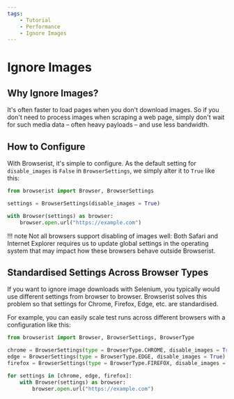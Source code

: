 ```yaml
---
tags:
    - Tutorial
    - Performance
    - Ignore Images
---
```


# Ignore Images
## Why Ignore Images?
It's often faster to load pages when you don't download images. So if you don't need to process images when scraping a web page, simply don't wait for such media data – often heavy payloads – and use less bandwidth.

## How to Configure
With Browserist, it's simple to configure. As the default setting for `disable_images` is `False` in `BrowserSettings`, we simply alter it to `True` like this:

```python
from browserist import Browser, BrowserSettings

settings = BrowserSettings(disable_images = True)

with Browser(settings) as browser:
    browser.open.url("https://example.com")
```

!!! note
    Not all browsers support disabling of images well: Both Safari and Internet Explorer requires us to update global settings in the operating system that may impact how these browsers behave outside Browserist.

## Standardised Settings Across Browser Types
If you want to ignore image downloads with Selenium, you typically would use different settings from browser to browser. Browserist solves this problem so that settings for Chrome, Firefox, Edge, etc. are standardised.

For example, you can easily scale test runs across different browsers with a configuration like this:

```python
from browserist import Browser, BrowserSettings, BrowserType

chrome = BrowserSettings(type = BrowserType.CHROME, disable_images = True)
edge = BrowserSettings(type = BrowserType.EDGE, disable_images = True)
firefox = BrowserSettings(type = BrowserType.FIREFOX, disable_images = True)

for settings in [chrome, edge, firefox]:
    with Browser(settings) as browser:
        browser.open.url("https://example.com")
```
